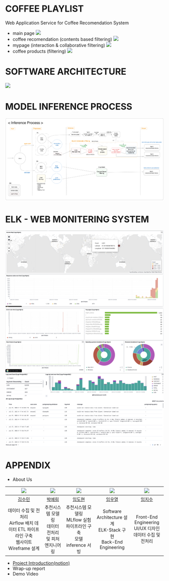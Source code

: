 # COFFEE PLAYLIST

Web Application Service for Coffee Recomendation System

- main page
  <img src="./docs/assets/main_gif.gif" loop=infinite />
- coffee recomendation (contents based filtering)
  <img src="./docs/assets/rec_gif.gif" loop=infinite />
- mypage (interaction & collaborative filtering)
  <img src="./docs/assets/mypage_gif.gif" loop=infinite />
- coffee products (filtering)
  <img src="./docs/assets/products_gif.gif" loop=infinite />

# SOFTWARE ARCHITECTURE

<img src="./docs/assets/software_architecture.png" />

# MODEL INFERENCE PROCESS

<img src="./docs/assets/model_inference_process.png" />

# ELK - WEB MONITERING SYSTEM

<img src="./docs/assets/elk1.png" />
<img src="./docs/assets/elk2.png" />
<img src="./docs/assets/elk3.png" />

# APPENDIX

- About Us

| <img src="https://avatars.githubusercontent.com/u/70088803?v=4" width="100" style="max-width: 100%;"> | <img src="https://avatars.githubusercontent.com/u/69053602?v=4" width="100" style="max-width: 100%;"> | <img src="https://avatars.githubusercontent.com/u/86715604?v=4" width="100" style="max-width: 100%;"> | <img src="https://avatars.githubusercontent.com/u/63551948?v=4" width="100" style="max-width: 100%;"> | <img src="https://avatars.githubusercontent.com/u/72483874?v=4" width="100" style="max-width: 100%;"> |
| :------------------------------------------------------------------------: | :------------------------------------------------------------------------: | :------------------------------------------------------------------------: | :------------------------------------------------------------------------: | :------------------------------------------------------------------------: |
|                   [김수민](https://github.com/ksumini)                   |                   [박예림](https://github.com/y2r1m)                   |                   [임도현](https://github.com/limstonestone)                    |                 [임우열](https://github.com/Woo-Yeol)                 |                   [임지수](https://github.com/zsmalla)                    |
|             데이터 수집 및 전처리 <br>Airflow 배치 데이터 ETL 파이프라인 구축 <br>웹사이트 Wireframe 설계                    |                추천시스템 모델링 <br> 데이터 전처리 및 피처 엔지니어링                |                     추천시스템 모델링 <br> MLflow 실험 파이프라인 구축 <br> 모델 inference 서빙                     |                Software Architecture 설계 <br> ELK-Stack 구현 <br> Back-End Engineering                 |          Front-End Engineering <br> UI/UX 디자인 <br> 데이터 수집 및 전처리           |

- [Project Introduction(notion)](https://boostcampait.notion.site/RecSys-04-COFFEE-PLAYLIST-bc692ede39ad4e63b2c936b5d348444d?pvs=4)
- Wrap-up report
- Demo Video
